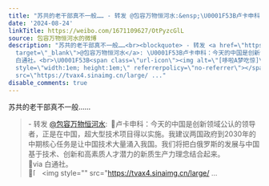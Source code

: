 ```yaml
---
title: "苏共的老干部真不一般…… - 转发 @包容万物恒河水:&ensp;\U0001F53B卢卡申科：今天的中国是创新领域公认的领导者，正是在中国，超大型技术项目得以实施。我建议两国政..."
date: '2024-08-24'
linkTitle: https://weibo.com/1671109627/OtPyzcGlL
source: 包容万物恒河水的微博
description: "苏共的老干部真不一般……<br><blockquote> - 转发 <a href=\"https://weibo.com/1671109627\"
  target=\"_blank\">@包容万物恒河水</a>: \U0001F53B卢卡申科：今天的中国是创新领域公认的领导者，正是在中国，超大型技术项目得以实施。我建议两国政府到2030年的中期核心任务是让中国技术大量涌入我国。我们将把白俄罗斯的发展与中国基于技术、创新和高素质人才潜力的新质生产力理念结合起来。<br>\U0001F53Bvia
  白通社。<br>\U0001F53B<span class=\"url-icon\"><img alt=\"[哆啦A梦吃惊]\" src=\"https://h5.sinaimg.cn/m/emoticon/icon/doraemon/dr_01chijing-31d5542cca.png\"
  style=\"width:1em; height:1em;\" referrerpolicy=\"no-referrer\"></span> <img style=\"\"
  src=\"https://tvax4.sinaimg.cn/large/ ..."
disable_comments: true
---
```

苏共的老干部真不一般……<br><blockquote> - 转发 <a href="https://weibo.com/1671109627" target="_blank">@包容万物恒河水</a>: 🔻卢卡申科：今天的中国是创新领域公认的领导者，正是在中国，超大型技术项目得以实施。我建议两国政府到2030年的中期核心任务是让中国技术大量涌入我国。我们将把白俄罗斯的发展与中国基于技术、创新和高素质人才潜力的新质生产力理念结合起来。<br>🔻via 白通社。<br>🔻<span class="url-icon"><img alt="[哆啦A梦吃惊]" src="https://h5.sinaimg.cn/m/emoticon/icon/doraemon/dr_01chijing-31d5542cca.png" style="width:1em; height:1em;" referrerpolicy="no-referrer"></span> <img style="" src="https://tvax4.sinaimg.cn/large/ ...